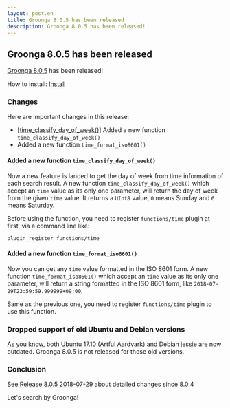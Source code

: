 ```yaml
---
layout: post.en
title: Groonga 8.0.5 has been released
description: Groonga 8.0.5 has been released!
---
```


## Groonga 8.0.5 has been released

[Groonga 8.0.5](/docs/news.html#release-8-0-4) has been released!

How to install: [Install](/docs/install.html)

### Changes

Here are important changes in this release:

* [[time_classify_day_of_week()](/docs/reference/functions/time_classify_day_of_week)] Added a new function `time_classify_day_of_week()`
* Added a new function `time_format_iso8601()`

#### Added a new function `time_classify_day_of_week()`

Now a new feature is landed to get the day of week from time information of each search result.
A new function `time_classify_day_of_week()` which accept an `time` value as its only one parameter, will return the day of week from the given `time` value.
It returns a `UInt8` value, `0` means Sunday and `6` means Saturday.

Before using the function, you need to register `functions/time` plugin at first, via a command line like:

```
plugin_register functions/time
```

#### Added a new function `time_format_iso8601()`

Now you can get any `time` value formatted in the ISO 8601 form.
A new function `time_format_iso8601()` which accept an `time` value as its only one parameter, will return a string formatted in the ISO 8601 form, like `2018-07-29T23:59:59.999999+09:00`.

Same as the previous one, you need to register `functions/time` plugin to use this function.

### Dropped support of old Ubuntu and Debian versions

As you know, both Ubuntu 17.10 (Artful Aardvark) and Debian jessie are now outdated.
Groonga 8.0.5 is not released for those old versions.

### Conclusion

See [Release 8.0.5 2018-07-29](/docs/news.html#release-8-0-5) about detailed changes since 8.0.4

Let's search by Groonga!
